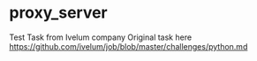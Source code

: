 # proxy_server
Test Task from Ivelum company
Original task here https://github.com/ivelum/job/blob/master/challenges/python.md
